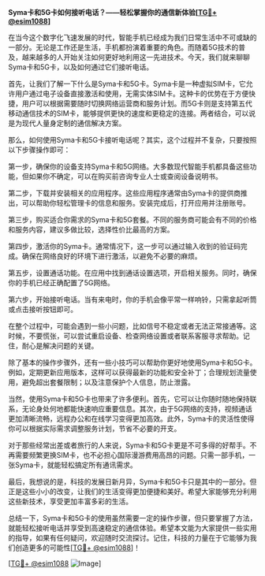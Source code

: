 **Syma卡和5G卡如何接听电话？——轻松掌握你的通信新体验[[TG💪+ @esim1088](https://t.me/s/esim1088)]**

在当今这个数字化飞速发展的时代，智能手机已经成为我们日常生活中不可或缺的一部分。无论是工作还是生活，手机都扮演着重要的角色。而随着5G技术的普及，越来越多的人开始关注如何更好地利用这一先进技术。今天，我们就来聊聊Syma卡和5G卡，以及如何通过它们接听电话。

首先，让我们了解一下什么是Syma卡和5G卡。Syma卡是一种虚拟SIM卡，它允许用户通过电子设备直接激活和使用，无需实体SIM卡。这种卡的优势在于方便快捷，用户可以根据需要随时切换网络运营商和服务计划。而5G卡则是支持第五代移动通信技术的SIM卡，能够提供更快的速度和更稳定的连接。两者结合，可以说是为现代人量身定制的通信解决方案。

那么，如何使用Syma卡和5G卡接听电话呢？其实，这个过程并不复杂，只要按照以下步骤操作即可：

第一步，确保你的设备支持Syma卡和5G网络。大多数现代智能手机都具备这些功能，但如果你不确定，可以在购买前咨询专业人士或查阅设备说明书。

第二步，下载并安装相关的应用程序。这些应用程序通常由Syma卡的提供商推出，可以帮助你轻松管理卡的信息和服务。安装完成后，打开应用并注册账号。

第三步，购买适合你需求的Syma卡和5G套餐。不同的服务商可能会有不同的价格和服务内容，建议多做比较，选择性价比最高的方案。

第四步，激活你的Syma卡。通常情况下，这一步可以通过输入收到的验证码完成。确保在网络良好的环境下进行激活，以避免不必要的麻烦。

第五步，设置通话功能。在应用中找到通话设置选项，开启相关服务。同时，确保你的手机已经正确配置了5G网络。

第六步，开始接听电话。当有来电时，你的手机会像平常一样响铃，只需拿起听筒或点击接听按钮即可。

在整个过程中，可能会遇到一些小问题，比如信号不稳定或者无法正常接通等。这时候，不要慌张，可以尝试重启设备、检查网络设置或者联系客服寻求帮助。记住，耐心是解决问题的关键。

除了基本的操作步骤外，还有一些小技巧可以帮助你更好地使用Syma卡和5G卡。例如，定期更新应用版本，这样可以获得最新的功能和安全补丁；合理规划流量使用，避免超出套餐限制；以及注意保护个人信息，防止泄露。

当然，使用Syma卡和5G卡也带来了许多便利。首先，它可以让你随时随地保持联系，无论身处何地都能快速响应重要信息。其次，由于5G网络的支持，视频通话更加清晰流畅，远程办公和在线学习变得更加高效。此外，Syma卡的灵活性使得你可以根据实际需求调整服务计划，节省不必要的开支。

对于那些经常出差或者旅行的人来说，Syma卡和5G卡更是不可多得的好帮手。不再需要频繁更换SIM卡，也不必担心国际漫游费用高昂的问题。只需一部手机，一张Syma卡，就能轻松搞定所有通讯需求。

最后，我想说的是，科技的发展日新月异，Syma卡和5G卡只是其中的一部分。但正是这些小小的改变，让我们的生活变得更加便捷和美好。希望大家能够充分利用这些新技术，享受更加丰富多彩的生活。

总结一下，Syma卡和5G卡的使用虽然需要一定的操作步骤，但只要掌握了方法，就能轻松接听电话并享受到高速稳定的通信体验。希望本文能为大家提供一些实用的指导，如果有任何疑问，欢迎随时交流探讨。记住，科技的力量在于它能够为我们创造更多的可能性[[TG💪+ @esim1088](https://t.me/s/esim1088)]！

[[TG💪+ @esim1088](https://t.me/s/esim1088) ![Image](https://i.postimg.cc/4NQfJmqS/Snipaste-2025-05-13-00-14-12.png)]